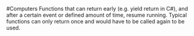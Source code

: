 #Computers 
Functions that can return early (e.g. yield return in C#), and after a certain event or defined amount of time, resume running. Typical functions can only  return once and would have to be called again to be used.